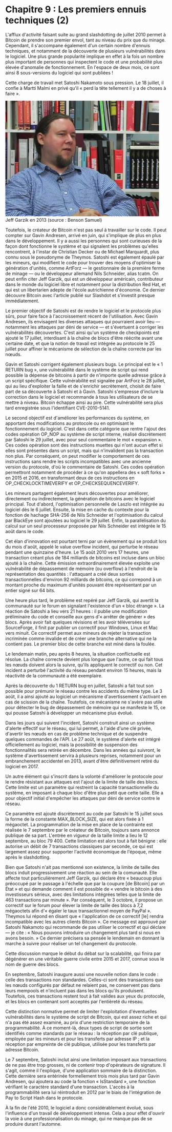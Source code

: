 # Chapitre 9 : Les premiers ennuis techniques (2)

L'afflux d'activité faisant suite au grand slashdotting de juillet 2010 permet à Bitcoin de prendre son premier envol, tant au niveau du prix que du minage. Cependant, il s'accompane également d'un certain nombre d'ennuis techniques, et notamment de la découverte de plusieurs vulnérabilités dans le logiciel. Une plus grande popularité implique en effet à la fois un nombre plus important de personnes qui inspectent le code et une probabilité plus élevée d'anomalie de fonctionnement. En l'espace de deux mois, ce sont ainsi 8 sous-versions du logiciel qui sont publiées !

Cette charge de travail met Satoshi Nakamoto sous pression. Le 18 juillet, il confie à Martti Malmi en privé qu'il « perd la tête tellement il y a de choses à faire ».

![](img/jeff-garzik-2013.jpg) Jeff Garzik en 2013 (source : Benson Samuel)

Toutefois, le créateur de Bitcoin n'est pas seul à travailler sur le code. Il peut compter sur Gavin Andresen, arrivé en juin, qui s'implique de plus en plus dans le développement. Il y a aussi les personnes qui sont curieuses de la façon dont fonctionne le système et qui signalent les problèmes qu'elles rencontrent, à l'instar de Christian Decker ou de Michael Marquardt, plus connu sous le pseudonyme de Theymos. Satoshi est également épaulé par les mineurs, qui modifient le code pour trouver des moyens d'optimiser la génération d'unités, comme ArtForz — le gestionnaire de la première ferme de minage — ou le développeur allemand Nils Schneider, alias tcatm. On peut enfin citer Jeff Garzik, qui est un développeur américain, contributeur dans le monde du logiciel libre et notamment pour la distribution Red Hat, et qui est un libertarien adepte de l'école autrichienne d'économie. Ce dernier découvre Bitcoin avec l'article publié sur Slashdot et s'investit presque immédiatement.

Le premier objectif de Satoshi est de rendre le logiciel et le protocole plus sûrs, pour faire face à l'accroissement récent de l'utilisation. Avec Gavin Andresen, ils envisagent les diverses attaques qui pourraient avoir lieu — notamment les attaques par déni de service — et s'évertuent à corriger les vulnérabilités découvertes. C'est ainsi qu'un système de checkpoints est ajouté le 17 juillet, interdisant à la chaîne de blocs d'être réécrite avant une certaine date, et que la notion de travail est intégrée au protocole le 25 juillet pour affiner le mécanisme de sélection de la chaîne correcte par les nœuds.

Gavin et Satoshi corrigent également plusieurs bugs. Le principal est le « 1 RETURN bug », une vulnérabilité dans le système de script qui rend possible la dépense de bitcoins à partir de n'importe quelle adresse grâce à un script spécifique. Cette vulnérabilité est signalée par ArtForz le 28 juillet, qui au lieu d'exploiter la faille et de s'enrichir secrètement, choisit de faire part de sa découverte à Satoshi et à Gavin. Satoshi s'empresse d'inclure la correction dans le logiciel et recommande à tous les utilisateurs de se mettre à niveau. Bitcoin échappe ainsi au pire. Cette vulnérabilité sera plus tard enregistrée sous l'identifiant CVE-2010-5141.

Le second objectif est d'améliorer les performances du système, en apportant des modifications au protocole ou en optimisant le fonctionnement du logiciel. C'est dans cette catégorie que rentre l'ajout des codes opération OP_NOP au système de script interne, réalisé discrètement par Satoshi le 29 juillet, avec pour seul commentaire le mot « expansion ». Ces codes opération sont des instructions muettes qui n'ont aucun effet si elles sont présentes dans un script, mais qui n'invalident pas la transaction non plus. Par conséquent, on peut modifier le comportement de ces instructions sans rendre les scripts incompatibles avec une ancienne version du protocole, d'où le commentaire de Satoshi. Ces codes opération permettront notamment de procéder à ce qu'on appellera des « soft forks » en 2015 et 2016, en transformant deux de ces instructions en OP_CHECKLOCKTIMEVERIFY et OP_CHECKSEQUENCEVERIFY.

Les mineurs partagent également leurs découvertes pour améliorer, directement ou indirectement, la génération de bitcoins avec le logiciel principal. Tout d'abord, l'optimisation personnelle de Laszlo est intégrée au logiciel dès le 6 juillet. Ensuite, la mise en cache du contexte pour la fonction de hachage SHA-256 de Nils Schneider et l'optimisation du calcul par BlackEye sont ajoutées au logiciel le 29 juillet. Enfin, la parallélisation du calcul sur un seul processeur proposée par Nils Schneider est intégrée le 15 août dans le code.

Cet élan d'innovation est pourtant terni par un évènement qui se produit lors du mois d'août, appelé le value overflow incident, qui perturbe le réseau pendant une quinzaine d'heure. Le 15 août 2010 vers 17 heures, une transaction créant plus de 184 milliards de bitcoins est incluse dans un bloc ajouté à la chaîne. Cette émission extraordinairement élevée exploite une vulnérabilité de dépassement de mémoire (ou overflow) à l'endroit de la représentation des quantités : l'attaquant a créé deux sorties transactionnelles d'environ 92 milliards de bitcoins, ce qui correpond à un montant proche du maximum d'unités pouvant être représentant par un entier signé sur 64 bits.

Une heure plus tard, le problème est repéré par Jeff Garzik, qui avertit la communauté sur le forum en signalant l'existence d'un « bloc étrange ». La réaction de Satoshi a lieu vers 21 heures : il publie une modification préliminaire du code et conseille aux gens d'« arrêter de générer » des blocs. Après avoir fait quelques révisions et les avoir téléversées sur SourceForge, il finit par publier un correctif pour Windows, Linux et Mac vers minuit. Ce correctif permet aux mineurs de rejeter la transaction incriminée comme invalide et de créer une branche alternative qui ne la contient pas. Le premier bloc de cette branche est miné dans la foulée.

Le lendemain matin, peu après 8 heures, la situation conflictuelle est résolue. La chaîne correcte devient plus longue que l'autre, ce qui fait tous les nœuds doivent alors la suivre, qu'ils appliquent le correctif ou non. Cet incident a perturbé l'activité du réseau pendant environ 15 heures, mais la réactivité de la communauté a été exemplaire.

Après la découverte du 1 RETURN bug en juillet, Satoshi a fait tout son possible pour prémunir le réseau contre les accidents du même type. Le 3 août, il a ainsi ajouté au logiciel un mécanisme d'avertissement s'activant en cas de scission de la chaîne. Toutefois, ce mécanisme ne s'avère pas utile pour détecter le bug de dépassement de mémoire qui se manifeste le 15, ce qui pousse Satoshi à développer un mécanisme plus évolué.

Dans les jours qui suivent l'incident, Satoshi construit ainsi un système d'alerte effectif sur le réseau, qui lui permet, à l'aide d'une clé privée, d'avertir les nœuds en cas de problème technique et de suspendre quelques commandes de l'API. Le 27 août, le système d'alerte est intégré officiellement au logiciel, mais la possibilité de suspension des fonctionnalités sera retirée en décembre. Dans les années qui suivront, le système d'avertissement servira à plusieurs reprises, notamment pour un embranchement accidentel en 2013, avant d'être définitivement retiré du logiciel en 2017.

Un autre élément qui s'inscrit dans la volonté d'améliorer le protocole pour le rendre résistant aux attaques est l'ajout de la limite de taille des blocs. Cette limite est un paramètre qui restreint la capacité transactionnelle du système, en imposant à chaque bloc d'être plus petit que cette taille. Elle a pour objectif initial d'empêcher les attaques par déni de service contre le réseau.

Ce paramètre est ajouté discrètement au code par Satoshi le 15 juillet sous la forme de la constante MAX_BLOCK_SIZE, qui est alors fixée à 1 mégaoctet. La programmation de la mise en place de la contrainte est réalisée le 7 septembre par le créateur de Bitcoin, toujours sans annonce publique de sa part. L'entrée en vigueur de la taille limite a lieu le 12 septembre, au bloc 79 400. Cette limitation est alors tout à fait bénigne : elle autorise un débit de 7 transactions classiques par seconde, ce qui est largement assez pour supporter l'activité économique de l'époque, même après le slashdotting.

Bien que Satoshi n'ait pas mentionné son existence, la limite de taille des blocs induit progressivement une réaction au sein de la comunauté. Elle affecte tout particulièrement Jeff Garzik, qui déclare être « beaucoup plus préoccupé par le passage à l'échelle que par la coupure \[de Bitcoin\] par un État » et qui demande comment il est possible de « vendre le bitcoin à des investisseurs sérieux, avec des limitations intégrées telles que la limite de 463 transactions par minute ». Par conséquent, le 3 octobre, il propose un correctif sur le forum pour élever la limite de taille des blocs à 7,2 mégaoctets afin d'« égaler le taux transactionnel moyen de PayPal ». Theymos lui répond en disant que « l'application de ce correctif \[le\] rendra incompatible avec les autres clients Bitcoin ». Ce message est approuvé par Satoshi Nakamoto qui recommande de pas utiliser le correctif et qui déclare — je cite : « Nous pouvons introduire un changement plus tard si nous en avons besoin. » Ce dernier précisera sa pensée le lendemain en donnant la marche à suivre pour réaliser un tel changement du protocole.

Cette discussion marque le début du débat sur la scalabilité, qui finira par dégénérer en une véritable guerre civile entre 2015 et 2017, connue sous le nom de guerre des blocs.

En septembre, Satoshi inaugure aussi une nouvelle notion dans le code : celle des transactions non standardes. Celles-ci sont des transactions que les nœuds configurés par défaut ne relaient pas, ne conservent pas dans leurs mempools et n'incluent pas dans les blocs qu'ils produisent. Toutefois, ces transactions restent tout à fait valides aux yeux du protocole, et les blocs en contenant sont acceptés par l'entièreté du réseau.

Cette distinction normative permet de limiter l'exploitation d'éventuelles vulnérabilités dans le système de script de Bitcoin, qui est assez riche et qui n'a pas été assez examiné, au prix d'une restriction temporaire de la programmabilité. À ce moment-là, deux types de script de sortie sont identifiés comme standards par le réseau : la réception par clé publique, employée par les mineurs et pour les transferts par adresse IP ; et la réception par empreinte de clé publique, utilisée pour les transferts par adresse Bitcoin.

Le 7 septembre, Satoshi inclut ainsi une limitation imposant aux transactions de ne pas être trop grosses, ni de contenir trop d'opérateurs de signature. Il s'agit, comme il l'explique, d'une application sommaire de la distinction. Cette dernière sera entérinée formellement trois mois plus tard par Gavin Andresen, qui ajoutera au code la fonction « IsStandard », une fonction vérifiant le caractère standard d'une transaction. L'accès à la programmabilité sera lui réintroduit en 2012 par le biais de l'intégration de Pay to Script Hash dans le protocole.

À la fin de l'été 2010, le logiciel a donc considérablement évolué, sous l'influence d'un travail de développement intense. Cela a pour effet d'ouvrir la voie à une professionalisation du minage, qui ne manque pas de se produire durant l'automne.
